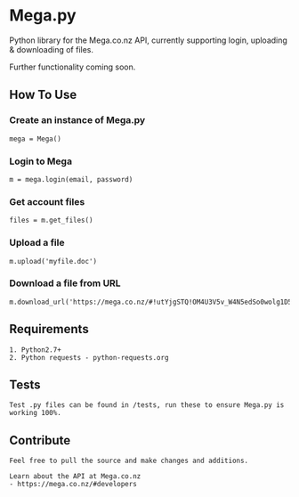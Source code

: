 # Mega.py

Python library for the Mega.co.nz API, currently supporting login, uploading & downloading of files.

Further functionality coming soon.

## How To Use

### Create an instance of Mega.py

    mega = Mega()

### Login to Mega

    m = mega.login(email, password)

### Get account files

    files = m.get_files()

### Upload a file

    m.upload('myfile.doc')

### Download a file from URL

    m.download_url('https://mega.co.nz/#!utYjgSTQ!OM4U3V5v_W4N5edSo0wolg1D5H0fwSrLD3oLnLuS9pc')


## Requirements

    1. Python2.7+
    2. Python requests - python-requests.org

## Tests

    Test .py files can be found in /tests, run these to ensure Mega.py is working 100%.

## Contribute

    Feel free to pull the source and make changes and additions.

    Learn about the API at Mega.co.nz
    - https://mega.co.nz/#developers


